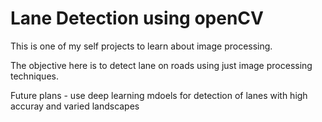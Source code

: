 # Lane Detection using openCV
This is one of my self projects to learn about image processing.

The objective here is to detect lane on roads using just image processing techniques.

Future plans - use deep learning mdoels for detection of lanes with high accuray and varied landscapes
